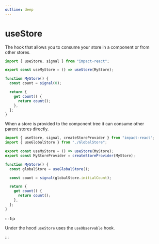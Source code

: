 ```yaml
---
outline: deep
---
```


# useStore

The hook that allows you to consume your store in a component or from other stores.

```ts
import { useStore, signal } from "impact-react";

export const useMyStore = () => useStore(MyStore);

function MyStore() {
  const count = signal(0);

  return {
    get count() {
      return count();
    },
  };
}
```

When a store is provided to the component tree it can consume other parent stores directly.

```ts
import { useStore, signal, createStoreProvider } from "impact-react";
import { useGlobalStore } from "./GlobalStore";

export const useMyStore = () => useStore(MyStore);
export const MyStoreProvider = createStoreProvider(MyStore);

function MyStore() {
  const globalStore = useGlobalStore();

  const count = signal(globalStore.initialCount);

  return {
    get count() {
      return count();
    },
  };
}
```

::: tip

Under the hood `useStore` uses the `useObservable` hook.

:::
